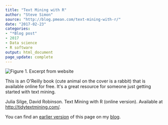 ```yaml
---
title: "Text Mining with R"
author: "Steve Simon"
source: "http://blog.pmean.com/text-mining-with-r/"
date: "2017-02-23"
categories:
- "*Blog post"
- 2017
- Data science
- R software
output: html_document
page_update: complete
---
```


![Figure 1. Excerpt from website](http://www.pmean.com/new-images/17/text-mining-with-r01.png)

<div class="notes">

This is an O'Reilly book (cute animal on the cover is a rabbit) that is available online for free. It's a great resource for someone just getting started with text mining.

Julia Silge, David Robinson. Text Mining with R (online version). Available at <http://tidytextmining.com/>.

You can find an [earlier version][sim1] of this page on my [blog][sim2].

[sim1]: http://blog.pmean.com/text-mining-with-r/
[sim2]: http://blog.pmean.com

</div>
